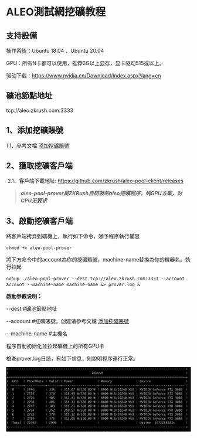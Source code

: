 # ALEO測試網挖礦教程

## 支持設備

操作系統：Ubuntu 18.04 、Ubuntu 20.04

GPU：所有N卡都可以使用，推荐6G以上显存，显卡驱动515或以上。

驱动下载：https://www.nvidia.cn/Download/index.aspx?lang=cn



## 礦池節點地址

tcp://aleo.zkrush.com:3333



## 1、添加挖礦賬號

1.1、參考文檔 [添加挖礦賬號](/_document/miner_account?id=添加挖礦賬號)



## 2、獲取挖礦客戶端

 2.1、客戶端下載地址: https://github.com/zkrush/aleo-pool-client/releases

> ***aleo-pool-prover是ZKRush自研發的aleo挖礦程序，纯GPU方案，对CPU无要求***



## 3、啟動挖礦客戶端

將客戶端拷貝到礦機上，執行如下命令，賦予程序執行權限

```shell
chmod +x aleo-pool-prover
```

將下方命令中的account為你的挖礦賬號，machine-name替換為你的機器名。執行拉起

```shell
nohup ./aleo-pool-prover --dest tcp://aleo.zkrush.com:3333 --account account --machine-name machine-name &> prover.log &
```

**啟動參數说明：**

--dest #礦池節點地址

--account #挖礦賬號，创建请參考文檔 [添加挖礦賬號](/_document/miner_account?id=添加挖礦賬號)

--machine-name #主機名

程序自動初始化並拉起礦機上的所有GPU卡

檢查prover.log日誌，有如下信息，則說明程序運行正常。

![prover_log](../_media/prover_log.png)













